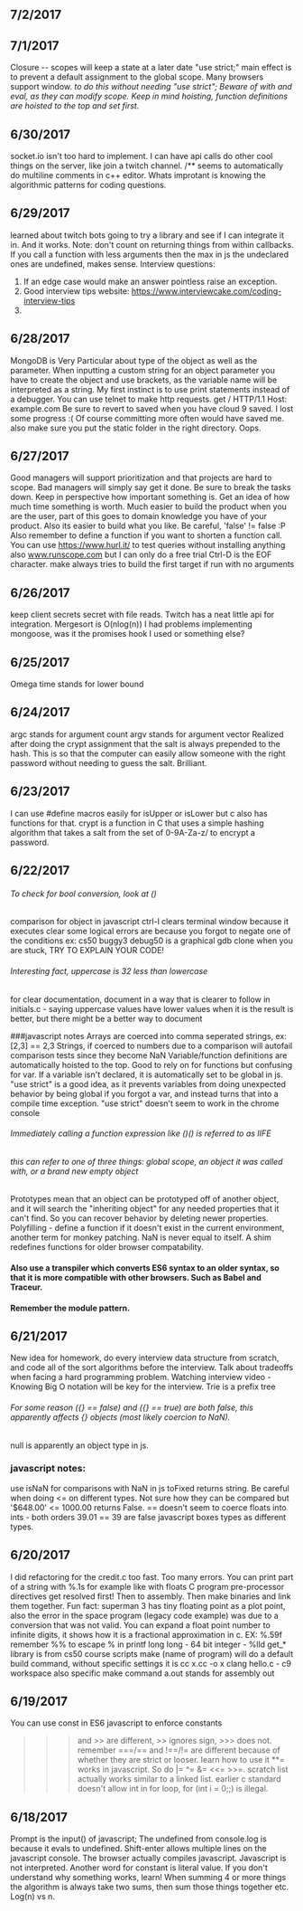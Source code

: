 ## 7/2/2017



## 7/1/2017
Closure -- scopes will keep a state at a later date
"use strict;" main effect is to prevent a default assignment to the global scope.  Many browsers support window.<var> to do this without needing "use strict";
Beware of with and eval, as they can modify scope.
Keep in mind hoisting, function definitions are hoisted to the top and set first.


## 6/30/2017
socket.io isn't too hard to implement.
I can have api calls do other cool things on the server, like join a twitch channel.
/** seems to automatically do multiline comments in c++ editor.
Whats improtant is knowing the algorithmic patterns for coding questions.

## 6/29/2017
learned about twitch bots going to try a library and see if I can integrate it in.
And it works.
Note: don't count on returning things from within callbacks.
If you call a function with less arguments then the max in js the undeclared ones
are undefined, makes sense.
Interview questions:
1. If an edge case would make an answer pointless raise an exception.
2. Good interview tips website: https://www.interviewcake.com/coding-interview-tips
3. 


## 6/28/2017
MongoDB is Very Particular about type of the object as well as the parameter.
When inputting a custom string for an object parameter you have to create the
object and use brackets, as the variable name will be interpreted as a string.
My first instinct is to use print statements instead of a debugger.
You can use telnet to make http requests.
get / HTTP/1.1
Host: example.com
Be sure to revert to saved when you have cloud 9 saved.  I lost some progress :(
Of course committing more often would have saved me.
also make sure you put the static folder in the right directory. Oops.

## 6/27/2017
Good managers will support prioritization and that projects are hard to scope.
Bad managers will simply say get it done.
Be sure to break the tasks down.
Keep in perspective how important something is.
Get an idea of how much time something is worth.
Much easier to build the product when you are the user, part of this goes to
domain knowledge you have of your product.
Also its easier to build what you like.
Be careful, 'false' != false :P
Also remember to define a function if you want to shorten a function call.
You can use https://www.hurl.it/ to test queries without installing anything
also www.runscope.com but I can only do a free trial
Ctrl-D is the EOF character.
make always tries to build the first target if run with no arguments

## 6/26/2017
keep client secrets secret with file reads.
Twitch has a neat little api for integration.
Mergesort is O(nlog(n))
I had problems implementing mongoose, was it the promises hook I used or
something else?

## 6/25/2017
Omega time stands for lower bound

## 6/24/2017
argc stands for argument count
argv stands for argument vector
Realized after doing the crypt assignment that the salt is always prepended to
the hash.  This is so that the computer can easily allow someone with the right
password without needing to guess the salt.  Brilliant.


## 6/23/2017
I can use #define macros easily for isUpper or isLower but c also has functions for that.
crypt is a function in C that uses a simple hashing algorithm that takes a salt from the set of 0-9A-Za-z/ to encrypt a password.


## 6/22/2017
###### To check for bool conversion, look at (<value in here>)
comparison for object in javascript
ctrl-l clears terminal window because it executes clear
some logical errors are because you forgot to negate one of the conditions
ex: cs50 buggy3
debug50 is a graphical gdb clone
when you are stuck, TRY TO EXPLAIN YOUR CODE!
###### Interesting fact, uppercase is 32 less than lowercase
for clear documentation, document in a way that is clearer to follow
in initials.c - saying uppercase values have lower values when it is the result is better, but there might be a better way to document

###javascript notes
Arrays are coerced into comma seperated strings, ex: [2,3] == 2,3
Strings, if coerced to numbers due to a comparison will autofail comparison tests since they become NaN
Variable/function definitions are automatically hoisted to the top.  Good to rely on for functions but confusing for var.
If a variable isn't declared, it is automatically set to be global in js.
"use strict" is a good idea, as it prevents variables from doing unexpected behavior by being global if you forgot a var, and instead turns that into a compile time exception.
"use strict" doesn't seem to work in the chrome console
###### Immediately calling a function expression like (<function definition>)(<function args>) is referred to as IIFE
###### this can refer to one of three things: global scope, an object it was called with, or a brand new empty object
Prototypes mean that an object can be prototyped off of another object, and it will search the "inheriting object" for any needed properties that it can't find.  So you can recover behavior by deleting newer properties.
Polyfilling - define a function if it doesn't exist in the current environment, another term for monkey patching.
NaN is never equal to itself.
A shim redefines functions for older browser compatability.
#### Also use a transpiler which converts ES6 syntax to an older syntax, so that it is more compatible with other browsers.  Such as Babel and Traceur.
#### Remember the module pattern.



## 6/21/2017
New idea for homework, do every interview data structure from scratch, and code all of 
the sort algorithms before the interview.
Talk about tradeoffs when facing a hard programming problem.
Watching interview video - Knowing Big O notation will be key for the interview.
Trie is a prefix tree
###### For some reason ({} == false) and ({} == true) are both false, this apparently affects {} objects (most likely coercion to NaN).
null is apparently an object type in js.

### javascript notes:
use isNaN for comparisons with NaN in js
toFixed returns string.
Be careful when doing <= on different types.  Not sure how they can be compared
but '$648.00' <= 1000.00 returns False.
== doesn't seem to coerce floats into ints - both orders 39.01 == 39 are false
javascript boxes types as different types.
## 6/20/2017
I did refactoring for the credit.c too fast.  Too many errors.
You can print part of a string with %.1s for example like with floats
C program pre-processor directives get resolved first! Then to assembly. Then 
make binaries and link them together.
Fun fact: superman 3 has tiny floating point as a plot point, also the error
in the space program (legacy code example) was due to a conversion that
was not valid.
You can expand a float point number to infinite digits, it shows how it is a
fractional approximation in c.  EX: %.59f
remember %% to escape % in printf
long long - 64 bit integer - %lld
get_* library is from cs50 course scripts
make (name of program) will do a default build command, without specific settings
it is cc x.cc -o x
clang hello.c - c9 workspace also specific make command
a.out stands for assembly out

## 6/19/2017
You can use const in ES6 javascript to enforce constants
>>> and >> are different, >> ignores sign, >>> does not.
remember ===/== and !==/!= are different because of whether they are strict or looser.
learn how to use it
**= works in javascript.  So do |= ^= &= <<= >>=.
scratch list actually works similar to a linked list.
earlier c standard doesn't allow int in for loop, for (int i = 0;;) is illegal.

## 6/18/2017
Prompt is the input() of javascript;
The undefined from console.log is because it evals to undefined.
Shift-enter allows multiple lines on the javascript console.
The browser actually compiles javascript.  Javascript is not interpreted. 
Another word for constant is literal value.
If you don't understand why something works, learn!
When summing 4 or more things the algorithm is always take two sums, then sum those things together etc.  Log(n) vs n.
